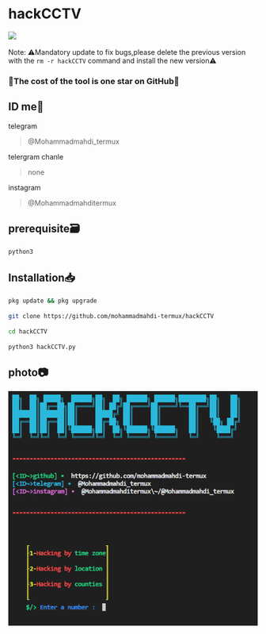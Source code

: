 # hackCCTV
<img src="https://media2.giphy.com/media/3o7TKwFnOjmqksgvlK/giphy.gif?cid=ecf05e47dy9w7o05d1ywjg7tcgr71g77fazjngvginr45oxb&ep=v1_gifs_related&rid=giphy.gif&ct=g" />

Note: ⚠️Mandatory update to fix bugs,please delete the previous version with the ```rm -r hackCCTV``` command and install the new version⚠️

### 🦭The cost of the tool is one star on GitHub🌟

## ID me📧

telegram
> @Mohammadmahdi_termux

telergram chanle
>none

instagram 
> @Mohammadmahditermux


## prerequisite🗃
```bash
python3
```
## Installation📥

```bash
pkg update && pkg upgrade
```

```bash
git clone https://github.com/mohammadmahdi-termux/hackCCTV
```

```bash
cd hackCCTV
```

```bash
python3 hackCCTV.py
```


## photo📷

<img src="sc.png"/>
